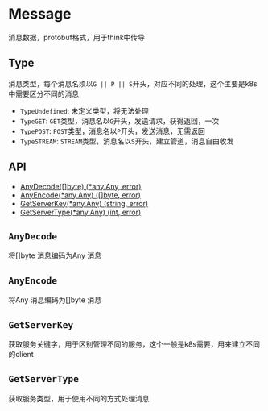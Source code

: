 # Message

消息数据，protobuf格式，用于think中传导

## Type

消息类型，每个消息名须以`G || P || S`开头，对应不同的处理，这个主要是k8s中需要区分不同的消息

- `TypeUndefined`: 未定义类型，将无法处理
- `TypeGET`: `GET`类型，消息名以`G`开头，发送请求，获得返回，一次
- `TypePOST`: `POST`类型，消息名以`P`开头，发送消息，无需返回
- `TypeSTREAM`: `STREAM`类型，消息名以`S`开头，建立管道，消息自由收发


## API

- [AnyDecode([]byte) (*any.Any, error)](#AnyDecode)
- [AnyEncode(*any.Any) ([]byte, error)](#AnyEncode)
- [GetServerKey(*any.Any) (string, error)](#GetServerKey)
- [GetServerType(*any.Any) (int, error)](#GetServerType)


## `AnyDecode`

将[]byte 消息编码为Any 消息

## `AnyEncode`

将Any 消息编码为[]byte 消息

## `GetServerKey`

获取服务关键字，用于区别管理不同的服务，这个一般是k8s需要，用来建立不同的client

## `GetServerType`

获取服务类型，用于使用不同的方式处理消息